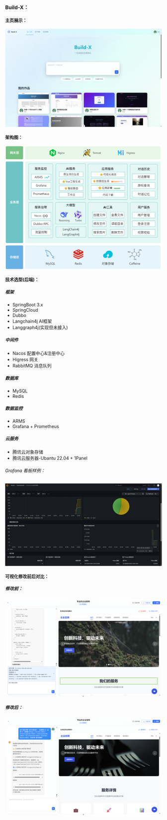 ### Build-X：
#### 主页展示：
![index.png](https://github.com/BingHrrr/kyle-ai-code-gen/blob/master/img/index.png?raw=true)
#### 架构图：
![home.png](https://github.com/BingHrrr/kyle-ai-code-gen/blob/master/img/Build-X-sys.png?raw=true)
#### 技术选型(后端)：
##### 框架
- SpringBoot 3.x
- SpringCloud
- Dubbo
- Langchain4j AI框架
- Langgraph4j(实现但未接入)
##### 中间件
- Nacos 配置中心&注册中心
- Higress 网关
- RabbitMQ 消息队列
##### 数据库
- MySQL
- Redis
##### 数据监控
- ARMS
- Grafana + Prometheus
##### 云服务
- 腾讯云对象存储
- 腾讯云服务器-Ubantu 22.04 + 1Panel
###### Grafana 看板样例：
![grafana](https://raw.githubusercontent.com/BingHrrr/kyle-ai-code-gen/70840e2c50332f4d33e1ea44298cdc6e93d9ae24/img/codecube.png)

#### 可视化修改前后对比：
##### 修改前：
![page1.png](https://github.com/BingHrrr/kyle-ai-code-gen/blob/master/img/page1.png?raw=true)
##### 修改后：
![page2.png](https://github.com/BingHrrr/kyle-ai-code-gen/blob/master/img/page2.png?raw=true)
